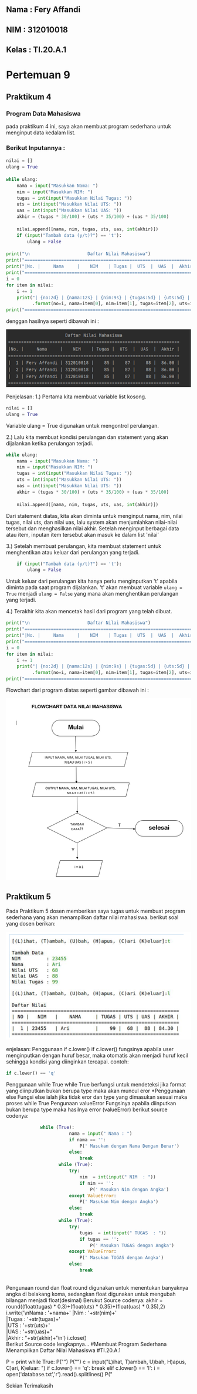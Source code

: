 ## Nama : Fery Affandi
## NIM   : 312010018
## Kelas : TI.20.A.1

# Pertemuan 9

## Praktikum 4

### Program Data Mahasiswa

pada praktikum 4 ini, saya akan membuat program sederhana untuk menginput data kedalam list.

### Berikut Inputannya :

``` python
nilai = []
ulang = True

while ulang:
    nama = input("Masukkan Nama: ")
    nim = input("Masukkan NIM: ")
    tugas = int(input("Masukkan Nilai Tugas: "))
    uts = int(input("Masukkan Nilai UTS: "))
    uas = int(input("Masukkan Nilai UAS: "))
    akhir = (tugas * 30/100) + (uts * 35/100) + (uas * 35/100)

    nilai.append([nama, nim, tugas, uts, uas, int(akhir)])
    if (input("Tambah data (y/t)?") == 't'):
        ulang = False

print("\n                      Daftar Nilai Mahasiswa")
print("==================================================================")
print("|No. |     Nama     |    NIM    | Tugas |  UTS  |  UAS  |  Akhir |")
print("==================================================================")
i = 0
for item in nilai:
    i += 1
    print("| {no:2d} | {nama:12s} | {nim:9s} | {tugas:5d} | {uts:5d} | {uas:5d} | {akhir:6.2f} |"
          .format(no=i, nama=item[0], nim=item[1], tugas=item[2], uts=item[3], uas=item[4], akhir=item[5]))
print("==================================================================")
```
denggan hasilnya seperti dibawah ini :

![hasil](foto/hasil.png)

Penjelasan:
1.) Pertama kita membuat variable list kosong.
```python
nilai = []
ulang = True
```
Variable ulang = True digunakan untuk mengontrol perulangan.

2.) Lalu kita membuat kondisi perulangan dan statement yang akan dijalankan ketika perulangan terjadi.

```python
while ulang:
    nama = input("Masukkan Nama: ")
    nim = input("Masukkan NIM: ")
    tugas = int(input("Masukkan Nilai Tugas: "))
    uts = int(input("Masukkan Nilai UTS: "))
    uas = int(input("Masukkan Nilai UTS: "))
    akhir = (tugas * 30/100) + (uts * 35/100) + (uas * 35/100)

    nilai.append([nama, nim, tugas, uts, uas, int(akhir)])
```
Dari statement diatas, kita akan diminta untuk menginput nama, nim, nilai tugas, nilai uts, dan nilai uas, lalu system akan menjumlahkan nilai-nilai tersebut dan menghasilkan nilai akhir. Setelah menginput berbagai data atau item, inputan item tersebut akan masuk ke dalam list 'nilai'

3.) Setelah membuat perulangan, kita membuat statement untuk menghentikan atau keluar dari perulangan yang terjadi.
```python
    if (input("Tambah data (y/t)?") == 't'):
        ulang = False
```
Untuk keluar dari perulangan kita hanya perlu menginputkan 't' apabila diminta pada saat program dijalankan. 't' akan membuat variable ```ulang = True``` menjadi ```ulang = False``` yang mana akan menghentikan perulangan yang terjadi.

4.) Terakhir kita akan mencetak hasil dari program yang telah dibuat.
```python
print("\n                      Daftar Nilai Mahasiswa")
print("==================================================================")
print("|No. |     Nama     |    NIM    | Tugas |  UTS  |  UAS  |  Akhir |")
print("==================================================================")
i = 0
for item in nilai:
    i += 1
    print("| {no:2d} | {nama:12s} | {nim:9s} | {tugas:5d} | {uts:5d} | {uas:5d} | {akhir:6.2f} |"
          .format(no=i, nama=item[0], nim=item[1], tugas=item[2], uts=item[3], uas=item[4], akhir=item[5]))
print("==================================================================")
```
Flowchart dari program diatas seperti gambar dibawah ini :

![flowcart](foto/flowchart.png)

## Praktikum 5
Pada Praktikum 5 dosen memberikan saya tugas untuk membuat program sederhana yang akan menampilkan daftar nilai mahasiswa. berikut soal yang dosen berikan:

![Praktikum5](foto/Praktikum5.png)

enjelasan: Penggunaan if c.lower() if c.lower() fungsinya apabila user menginputkan dengan huruf besar, maka otomatis akan menjadi huruf kecil sehingga kondisi yang diinginkan tercapai. contoh:
``` python
if c.lower() == 'q'
```
Penggunaan while True while True berfungsi untuk mendeteksi jika format yang diinputkan bukan berupa type maka akan muncul eror *Penggunaan else Fungsi else ialah jika tidak eror dan type yang dimasukan sesuai maka proses while True Pengunaan valueError Fungsinya apabila diinputkan bukan berupa type maka hasilnya error (valueError) berikut source codenya:
```python
             while (True):
                        nama = input(" Nama : ")
                        if nama == '':
                            P(' Masukan dengan Nama Dengan Benar')
                        else:
                            break
                    while (True):
                        try:
                            nim  = int(input(" NIM  : "))
                            if nim == '':
                                P(' Masukan Nim dengan Angka')
                        except ValueError:
                            P(' Masukan Nim dengan Angka')
                        else:
                            break
                    while (True):
                        try:
                            tugas  = int(input(" TUGAS  : "))
                            if tugas == '':
                                P(' Masukan TUGAS dengan Angka')
                        except ValueError:
                            P(' Masukan TUGAS dengan Angka')
                        else:
                            break
 
```
Pengunaan round dan float round digunakan untuk menentukan banyaknya angka di belakang koma, sedangkan float digunakan untuk mengubah bilangan menjadi float(desimal) Berukut Source codenya: akhir = round((float(tugas) * 0.3)+(float(uts) * 0.35)+(float(uas) * 0.35),2) i.write('\nNama : '+nama+'
|Nim : '+str(nim)+' <br>
|Tugas : '+str(tugas)+' <br>
|UTS : '+str(uts)+' <br>
|UAS : '+str(uas)+" <br>
|Akhir : "+str(akhir)+'\n') i.close() <br>
Berikut Source code lengkapnya... #Membuat Program Sederhana Menampilkan Daftar Nilai Mahasiswa  #TI.20.A.1

P = print while True: P("") P("") c = input("L)ihat, T)ambah, U)bah, H)apus, C)ari, K)eluar: ") if c.lower() == 'q': break elif c.lower() == 'l': i = open('database.txt','r').read().splitlines() P("

Sekian Terimakasih